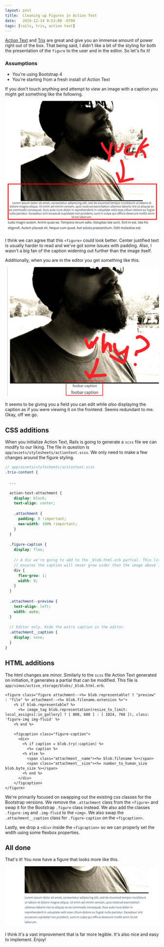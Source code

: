 ```yaml
---
layout: post
title:  Cleaning up Figures in Action Text
date:   2019-12-14 9:53:00 -0700
tags: [rails, trix, action text]
---
```


[Action Text](https://edgeguides.rubyonrails.org/action_text_overview.html) and [Trix](https://github.com/basecamp/trix) are great and give you an immense amount of power right out of the box. That being said, I didn't like a bit of the styling for both the presentation of the `figure` to the user and in the editor. So let's fix it!

### Assumptions

* You're using Bootstrap 4
* You're starting from a fresh install of Action Text

If you don't touch anything and attempt to view an image with a caption you might get something like the following.

![Initial Action Text figure](/images/2019-12-14/initial-figure.png)

I think we can agree that this `<figure>` could look better. Center justified text is usually harder to read and we've got some issues with padding. Also, I wasn't a big fan of the caption widening out further than the image itself.

Additionally, when you are in the editor you get something like this.

![Initial Action Text figure in the editor](/images/2019-12-14/initial-figure-editor.png)

It seems to be giving you a field you can edit while *also* displaying the caption as if you were viewing it on the frontend. Seems redundant to me. Okay, off we go.

## CSS additions

When you initialize Action Text, Rails is going to generate a `scss` file we can modify to our liking. The file in question is `app/assets/stylesheets/actiontext.scss`. We only need to make a few changes around the figure styling.

```scss
// app/assets/stylesheets/actiontext.scss
.trix-content {

  ...

  action-text-attachment {
    display: block;
    text-align: center;
  
    .attachment {
      padding: 0 !important;
      max-width: 100% !important;
    }
  }
  
  .figure-caption {
    display: flex;
  
    // A div we're going to add to the _blob.html.erb partial. This little trick
    // ensures the caption will never grow wider than the image above it.
    div {
      flex-grow: 1;
      width: 0;
    }
  }
  
  .attachment--preview {
    text-align: left;
    width: auto;
  }
  
  // Editor only. Hide the extra caption in the editor.
  .attachment__caption {
    display: none; 
  }
}
``` 

## HTML additions

The html changes are minor. Similarly to the `scss` file Action Text generated on initiation, it generates a partial that can be modified. This file is `app/views/active_storage/blobs/_blob.html.erb`.

```erb
<figure class="figure attachment--<%= blob.representable? ? "preview" : "file" %> attachment--<%= blob.filename.extension %>">
    <% if blob.representable? %>
      <%= image_tag blob.representation(resize_to_limit: local_assigns[:in_gallery] ? [ 800, 600 ] : [ 1024, 768 ]), class: 'figure-img img-fluid' %>
    <% end %>

    <figcaption class="figure-caption">
      <div>
        <% if caption = blob.try(:caption) %>
          <%= caption %>
        <% else %>
          <span class="attachment__name"><%= blob.filename %></span>
          <span class="attachment__size"><%= number_to_human_size blob.byte_size %></span>
        <% end %>
      </div>
    </figcaption>
</figure>
``` 

We're primarily focused on swapping out the existing css classes for the Bootstrap versions. We remove the `.attachment` class from the `<figure>` and swap it for the Bootstrap `.figure` class instead. We also add the classes `.figure-img` and `.img-fluid` to the `<img>`. We also swap the `.attachment__caption` class for `.figure-caption` on the `<figcaption>`.

Lastly, we drop a `<div>` inside the `<figcaption>` so we can properly set the width using some flexbox properties.

## All done

That's it! You now have a figure that looks more like this.

![Final figure example](/images/2019-12-14/final-figure.png)

I think it's a vast improvement that is far more legible. It's also nice and easy to implement. Enjoy!